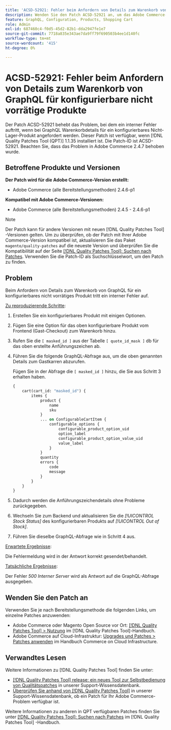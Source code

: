 ```yaml
---
title: 'ACSD-52921: Fehler beim Anfordern von Details zum Warenkorb von GraphQL für konfigurierbare nicht vorrätige Produkte'
description: Wenden Sie den Patch ACSD-52921 an, um das Adobe Commerce-Problem zu beheben, bei dem ein interner Fehler auftritt, wenn bei GraphQL Warenkorbdetails für ein konfigurierbares nicht vorrätiges Produkt angefordert werden.
feature: GraphQL, Configuration, Products, Shopping Cart
role: Admin
exl-id: 687460c4-f0d5-45d2-82b1-dda2947fe1e7
source-git-commit: 7718a835e343ae7da9ff79f690503b4ee1d140fc
workflow-type: tm+mt
source-wordcount: '415'
ht-degree: 0%

---
```


# ACSD-52921: Fehler beim Anfordern von Details zum Warenkorb von GraphQL für konfigurierbare nicht vorrätige Produkte

Der Patch ACSD-52921 behebt das Problem, bei dem ein interner Fehler auftritt, wenn bei GraphQL Warenkorbdetails für ein konfigurierbares Nicht-Lager-Produkt angefordert werden. Dieser Patch ist verfügbar, wenn [!DNL Quality Patches Tool (QPT)] 1.1.35 installiert ist. Die Patch-ID ist ACSD-52921. Beachten Sie, dass das Problem in Adobe Commerce 2.4.7 behoben wurde.

## Betroffene Produkte und Versionen

**Der Patch wird für die Adobe Commerce-Version erstellt:**

* Adobe Commerce (alle Bereitstellungsmethoden) 2.4.6-p1

**Kompatibel mit Adobe Commerce-Versionen:**

* Adobe Commerce (alle Bereitstellungsmethoden) 2.4.5 - 2.4.6-p1

>[!NOTE]
>
>Der Patch kann für andere Versionen mit neuen [!DNL Quality Patches Tool] -Versionen gelten. Um zu überprüfen, ob der Patch mit Ihrer Adobe Commerce-Version kompatibel ist, aktualisieren Sie das Paket `magento/quality-patches` auf die neueste Version und überprüfen Sie die Kompatibilität auf der Seite [[!DNL Quality Patches Tool]: Suchen nach Patches](https://experienceleague.adobe.com/tools/commerce-quality-patches/index.html). Verwenden Sie die Patch-ID als Suchschlüsselwort, um den Patch zu finden.

## Problem

Beim Anfordern von Details zum Warenkorb von GraphQL für ein konfigurierbares nicht vorrätiges Produkt tritt ein interner Fehler auf.

<u>Zu reproduzierende Schritte</u>:

1. Erstellen Sie ein konfigurierbares Produkt mit einigen Optionen.
1. Fügen Sie eine Option für das oben konfigurierbare Produkt vom Frontend (Gast-Checkout) zum Warenkorb hinzu.
1. Rufen Sie die `[ masked_id ]` aus der Tabelle `[ quote_id_mask ]` db für das oben erstellte Anführungszeichen ab.
1. Führen Sie die folgende GraphQL-Abfrage aus, um die oben genannten Details zum Gastkarren abzurufen.

   Fügen Sie in der Abfrage die `[ masked_id ]` hinzu, die Sie aus Schritt 3 erhalten haben.

   ```GraphQL
   {
       cart(cart_id: "masked_id") {
           items {
               product {
                   name
                   sku
               }
               ... on ConfigurableCartItem {
                   configurable_options {
                       configurable_product_option_uid
                       option_label
                       configurable_product_option_value_uid
                       value_label
                   }
               }
               quantity
               errors {
                   code
                   message
               }
           }
       }
   }   
   ```

1. Dadurch werden die Anführungszeichendetails ohne Probleme zurückgegeben.
1. Wechseln Sie zum Backend und aktualisieren Sie die *[!UICONTROL Stock Status]* des konfigurierbaren Produkts auf *[!UICONTROL Out of Stock]*.
1. Führen Sie dieselbe GraphQL-Abfrage wie in Schritt 4 aus.

<u>Erwartete Ergebnisse</u>:

Die Fehlermeldung wird in der Antwort korrekt gesendet/behandelt.

<u>Tatsächliche Ergebnisse</u>:

Der Fehler *500 Interner Server* wird als Antwort auf die GraphQL-Abfrage ausgegeben.

## Wenden Sie den Patch an

Verwenden Sie je nach Bereitstellungsmethode die folgenden Links, um einzelne Patches anzuwenden:

* Adobe Commerce oder Magento Open Source vor Ort: [[!DNL Quality Patches Tool] > Nutzung](https://experienceleague.adobe.com/docs/commerce-operations/tools/quality-patches-tool/usage.html) im [!DNL Quality Patches Tool]-Handbuch.
* Adobe Commerce auf Cloud-Infrastruktur: [Upgrades und Patches > Patches anwenden](https://experienceleague.adobe.com/docs/commerce-cloud-service/user-guide/develop/upgrade/apply-patches.html) im Handbuch Commerce on Cloud Infrastructure.

## Verwandtes Lesen

Weitere Informationen zu [!DNL Quality Patches Tool] finden Sie unter:

* [[!DNL Quality Patches Tool] release: ein neues Tool zur Selbstbedienung von Qualitätspatches](/help/announcements/adobe-commerce-announcements/magento-quality-patches-released-new-tool-to-self-serve-quality-patches.md) in unserer Support-Wissensdatenbank.
* [Überprüfen Sie anhand von  [!DNL Quality Patches Tool]](/help/support-tools/patches-available-in-qpt-tool/check-patch-for-magento-issue-with-magento-quality-patches.md) in unserer Support-Wissensdatenbank, ob ein Patch für Ihr Adobe Commerce-Problem verfügbar ist.

Weitere Informationen zu anderen in QPT verfügbaren Patches finden Sie unter [[!DNL Quality Patches Tool]: Suchen nach Patches](https://experienceleague.adobe.com/tools/commerce-quality-patches/index.html) im [!DNL Quality Patches Tool] -Handbuch.
